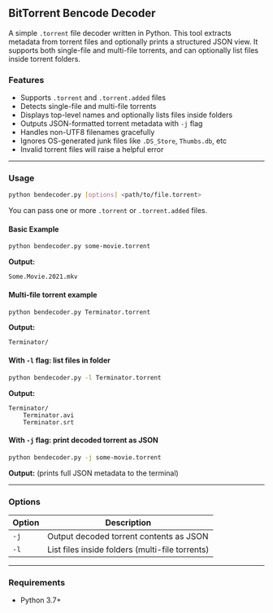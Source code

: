 
## BitTorrent Bencode Decoder

A simple `.torrent` file decoder written in Python.
This tool extracts metadata from torrent files and optionally prints a structured JSON view. It supports both single-file and multi-file torrents, and can optionally list files inside torrent folders.

### Features

* Supports `.torrent` and `.torrent.added` files
* Detects single-file and multi-file torrents
* Displays top-level names and optionally lists files inside folders
* Outputs JSON-formatted torrent metadata with `-j` flag
* Handles non-UTF8 filenames gracefully
* Ignores OS-generated junk files like `.DS_Store`, `Thumbs.db`, etc
* Invalid torrent files will raise a helpful error

---

### Usage

```bash
python bendecoder.py [options] <path/to/file.torrent>
```

You can pass one or more `.torrent` or `.torrent.added` files.

#### Basic Example

```bash
python bendecoder.py some-movie.torrent
```

**Output:**

```
Some.Movie.2021.mkv
```

#### Multi-file torrent example

```bash
python bendecoder.py Terminator.torrent
```

**Output:**

```
Terminator/
```

#### With `-l` flag: list files in folder

```bash
python bendecoder.py -l Terminator.torrent
```

**Output:**

```
Terminator/
    Terminator.avi
    Terminator.srt
```

#### With `-j` flag: print decoded torrent as JSON

```bash
python bendecoder.py -j some-movie.torrent
```

**Output:**
(prints full JSON metadata to the terminal)

---

### Options

| Option | Description                                     |
| ------ | ----------------------------------------------- |
| `-j`   | Output decoded torrent contents as JSON         |
| `-l`   | List files inside folders (multi-file torrents) |

---

### Requirements

* Python 3.7+
